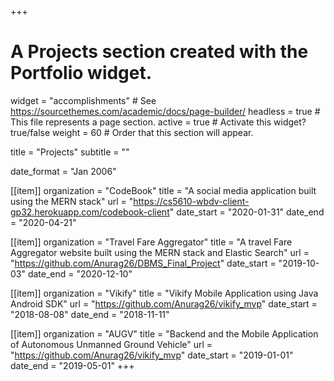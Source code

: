 +++
# A Projects section created with the Portfolio widget.
widget = "accomplishments"  # See https://sourcethemes.com/academic/docs/page-builder/
headless = true  # This file represents a page section.
active = true  # Activate this widget? true/false
weight = 60  # Order that this section will appear.

title = "Projects"
subtitle = ""

date_format = "Jan 2006"

[[item]]
  organization = "CodeBook"
  title = "A social media application built using the MERN stack"
  url = "https://cs5610-wbdv-client-gp32.herokuapp.com/codebook-client"
  date_start = "2020-01-31"
  date_end = "2020-04-21"
  
[[item]]
  organization = "Travel Fare Aggregator"
  title = "A travel Fare Aggregator website built using the MERN stack and Elastic Search"
  url = "https://github.com/Anurag26/DBMS_Final_Project"
  date_start = "2019-10-03"
  date_end = "2020-12-10"   

[[item]]
  organization = "Vikify"
  title = "Vikify Mobile Application using Java Android SDK"
  url = "https://github.com/Anurag26/vikify_mvp"
  date_start = "2018-08-08"
  date_end = "2018-11-11"
 

[[item]]
  organization = "AUGV"
  title = "Backend and the Mobile Application of Autonomous Unmanned Ground Vehicle"
  url = "https://github.com/Anurag26/vikify_mvp"
  date_start = "2019-01-01"
  date_end = "2019-05-01"
+++

